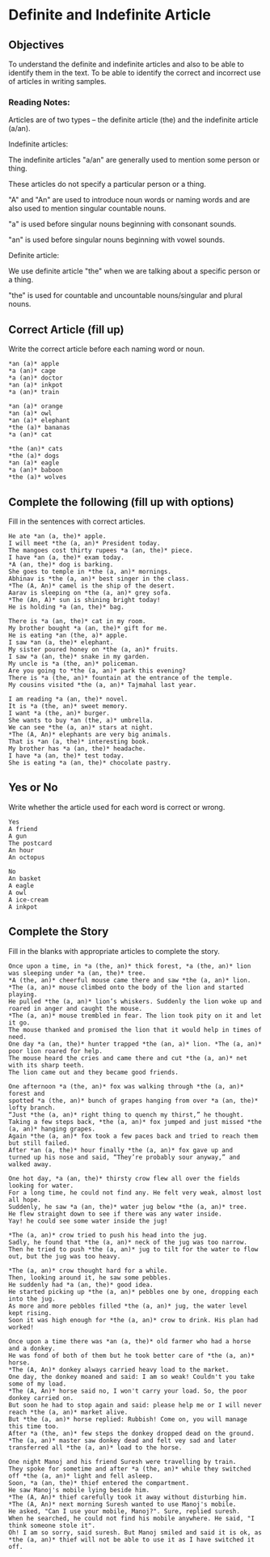 # Definite and Indefinite Article

## Objectives

To understand the definite and indefinite articles and also to be able to identify them in the text.
To be able to identify the correct and incorrect use of articles in writing samples. 

### Reading Notes: 

Articles are of two types – the definite article (the) and the indefinite article (a/an). 

Indefinite articles: 

The indefinite articles "a/an" are generally used to mention some person or thing. 

These articles do not specify a particular person or a thing.

"A" and "An" are used to introduce noun words or naming words and are also used to mention singular countable nouns.  

"a" is used before singular nouns beginning with consonant sounds.

"an" is used before singular nouns beginning with vowel sounds.

Definite article: 

We use definite article "the" when we are talking about a specific person or a thing. 

"the" is used for countable and uncountable nouns/singular and plural nouns.




## Correct Article (fill up)

Write the correct article before each naming word or noun.

```
*an (a)* apple
*a (an)* cage 
*a (an)* doctor 
*an (a)* inkpot
*a (an)* train
```

```
*an (a)* orange
*an (a)* owl
*an (a)* elephant
*the (a)* bananas
*a (an)* cat
```

```
*the (an)* cats
*the (a)* dogs
*an (a)* eagle
*a (an)* baboon
*the (a)* wolves
```



## Complete the following (fill up with options)

Fill in the sentences with correct articles.


```
He ate *an (a, the)* apple.
I will meet *the (a, an)* President today.
The mangoes cost thirty rupees *a (an, the)* piece.
I have *an (a, the)* exam today. 
*A (an, the)* dog is barking.
She goes to temple in *the (a, an)* mornings.
Abhinav is *the (a, an)* best singer in the class.
*The (A, An)* camel is the ship of the desert.
Aarav is sleeping on *the (a, an)* grey sofa.
*The (An, A)* sun is shining bright today!
He is holding *a (an, the)* bag.
```


```
There is *a (an, the)* cat in my room. 
My brother bought *a (an, the)* gift for me. 
He is eating *an (the, a)* apple. 
I saw *an (a, the)* elephant.
My sister poured honey on *the (a, an)* fruits. 
I saw *a (an, the)* snake in my garden.
My uncle is *a (the, an)* policeman.
Are you going to *the (a, an)* park this evening?
There is *a (the, an)* fountain at the entrance of the temple.
My cousins visited *the (a, an)* Tajmahal last year.
```


```
I am reading *a (an, the)* novel.
It is *a (the, an)* sweet memory.
I want *a (the, an)* burger.
She wants to buy *an (the, a)* umbrella. 
We can see *the (a, an)* stars at night.
*The (A, An)* elephants are very big animals.
That is *an (a, the)* interesting book.
My brother has *a (an, the)* headache.
I have *a (an, the)* test today.
She is eating *a (an, the)* chocolate pastry.
```


## Yes or No

Write whether the article used for each word is correct or wrong.

```
Yes
A friend
A gun
The postcard
An hour
An octopus

No
An basket
A eagle
A owl
A ice-cream
A inkpot
```


## Complete the Story


Fill in the blanks with appropriate articles to complete the story.


```
Once upon a time, in *a (the, an)* thick forest, *a (the, an)* lion was sleeping under *a (an, the)* tree. 
*A (the, an)* cheerful mouse came there and saw *the (a, an)* lion.  
*The (a, an)* mouse climbed onto the body of the lion and started playing. 
He pulled *the (a, an)* lion’s whiskers. Suddenly the lion woke up and roared in anger and caught the mouse.
*The (a, an)* mouse trembled in fear. The lion took pity on it and let it go. 
The mouse thanked and promised the lion that it would help in times of need. 
One day *a (an, the)* hunter trapped *the (an, a)* lion. *The (a, an)* poor lion roared for help.  
The mouse heard the cries and came there and cut *the (a, an)* net with its sharp teeth. 
The lion came out and they became good friends. 
```

```
One afternoon *a (the, an)* fox was walking through *the (a, an)* forest and 
spotted *a (the, an)* bunch of grapes hanging from over *a (an, the)* lofty branch.
“Just *the (a, an)* right thing to quench my thirst,” he thought.
Taking a few steps back, *the (a, an)* fox jumped and just missed *the (a, an)* hanging grapes. 
Again *the (a, an)* fox took a few paces back and tried to reach them but still failed.
After *an (a, the)* hour finally *the (a, an)* fox gave up and
turned up his nose and said, “They’re probably sour anyway,” and walked away.
```

```
One hot day, *a (an, the)* thirsty crow flew all over the fields looking for water. 
For a long time, he could not find any. He felt very weak, almost lost all hope. 
Suddenly, he saw *a (an, the)* water jug below *the (a, an)* tree. 
He flew straight down to see if there was any water inside.
Yay! he could see some water inside the jug!

*The (a, an)* crow tried to push his head into the jug. 
Sadly, he found that *the (a, an)* neck of the jug was too narrow. 
Then he tried to push *the (a, an)* jug to tilt for the water to flow out, but the jug was too heavy.

*The (a, an)* crow thought hard for a while. 
Then, looking around it, he saw some pebbles.
He suddenly had *a (an, the)* good idea. 
He started picking up *the (a, an)* pebbles one by one, dropping each into the jug. 
As more and more pebbles filled *the (a, an)* jug, the water level kept rising. 
Soon it was high enough for *the (a, an)* crow to drink. His plan had worked!
```

```
Once upon a time there was *an (a, the)* old farmer who had a horse and a donkey. 
He was fond of both of them but he took better care of *the (a, an)* horse.
*The (A, An)* donkey always carried heavy load to the market. 
One day, the donkey moaned and said: I am so weak! Couldn't you take some of my load.
*The (A, An)* horse said no, I won't carry your load. So, the poor donkey carried on. 
But soon he had to stop again and said: please help me or I will never reach *the (a, an)* market alive.
But *the (a, an)* horse replied: Rubbish! Come on, you will manage this time too. 
After *a (the, an)* few steps the donkey dropped dead on the ground. 
*The (a, an)* master saw donkey dead and felt vey sad and later transferred all *the (a, an)* load to the horse.
```

```
One night Manoj and his friend Suresh were travelling by train. 
They spoke for sometime and after *a (the, an)* while they switched off *the (a, an)* light and fell asleep. 
Soon, *a (an, the)* thief entered the compartment. 
He saw Manoj's mobile lying beside him. 
*The (A, An)* thief carefully took it away without disturbing him. *The (A, An)* next morning Suresh wanted to use Manoj's mobile.
He asked, "Can I use your mobile, Manoj?". Sure, replied suresh. 
When he searched, he could not find his mobile anywhere. He said, "I think someone stole it". 
Oh! I am so sorry, said suresh. But Manoj smiled and said it is ok, as *the (a, an)* thief will not be able to use it as I have switched it off.
```


